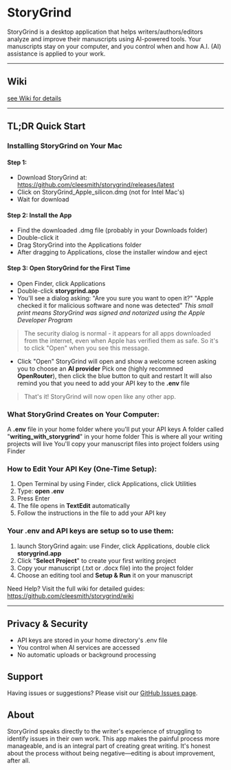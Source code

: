 # StoryGrind

StoryGrind is a desktop application that helps writers/authors/editors analyze and improve their manuscripts using AI-powered tools. Your manuscripts stay on your computer, and you control when and how A.I. (AI) assistance is applied to your work.

---

## Wiki
[see Wiki for details](https://github.com/cleesmith/storygrind/wiki)

---

## TL;DR Quick Start

### Installing StoryGrind on Your Mac

#### Step 1: 
- Download StoryGrind at: https://github.com/cleesmith/storygrind/releases/latest
- Click on StoryGrind_Apple_silicon.dmg (not for Intel Mac's)
- Wait for download

#### Step 2: Install the App
- Find the downloaded .dmg file (probably in your Downloads folder)
- Double-click it
- Drag StoryGrind into the Applications folder
- After dragging to Applications, close the installer window and eject

#### Step 3: Open StoryGrind for the First Time
- Open Finder, click Applications
- Double-click  **storygrind.app** 
- You'll see a dialog asking:
	"Are you sure you want to open it?"
	"Apple checked it for malicious software and none was detected"
	*This small print means StoryGrind was signed and notarized using the Apple Developer Program*

> The security dialog is normal - it appears for all apps downloaded from the internet, even when Apple has verified them as safe. So it's to click "Open" when you see this message.

- Click "Open"
	StoryGrind will open and show a welcome screen asking you to choose an **AI provider**
	Pick one (highly recommned **OpenRouter**), then click the blue button to quit and restart
	It will also remind you that you need to add your API key to the **.env** file

> That's it! StoryGrind will now open like any other app.

### What StoryGrind Creates on Your Computer:
A **.env** file in your home folder where you'll put your API keys
A folder called "**writing_with_storygrind**" in your home folder
This is where all your writing projects will live
You'll copy your manuscript files into project folders using Finder

### How to Edit Your API Key (One-Time Setup):
1. Open Terminal by using Finder, click Applications, click Utilities
2. Type: **open .env**
3. Press Enter
4. The file opens in **TextEdit** automatically
5. Follow the instructions in the file to add your API key

### Your .env and API keys are setup so to use them:
1. launch StoryGrind again: use Finder, click Applications, double click **storygrind.app** 
1. Click "**Select Project**" to create your first writing project
2. Copy your manuscript (.txt or .docx file) into the project folder
4. Choose an editing tool and **Setup & Run** it on your manuscript

Need Help?
Visit the full wiki for detailed guides: https://github.com/cleesmith/storygrind/wiki

---

## Privacy & Security

- API keys are stored in your home directory's .env file
- You control when AI services are accessed
- No automatic uploads or background processing

## Support

Having issues or suggestions? Please visit our [GitHub Issues page](https://github.com/cleesmith/storygrind/issues).

## About

StoryGrind speaks directly to the writer's experience of struggling to identify issues in their own work. This app makes the painful process more manageable, and is an integral part of creating great writing. It's honest about the process without being negative—editing is about improvement, after all.
